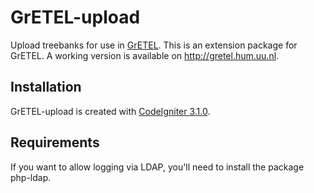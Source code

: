 # GrETEL-upload
Upload treebanks for use in [GrETEL](https://github.com/UiL-OTS-labs/GrETEL). This is an extension package for GrETEL. 
A working version is available on http://gretel.hum.uu.nl.

## Installation
GrETEL-upload is created with [CodeIgniter 3.1.0](https://www.codeigniter.com/).

## Requirements
If you want to allow logging via LDAP, you'll need to install the package php-ldap.

